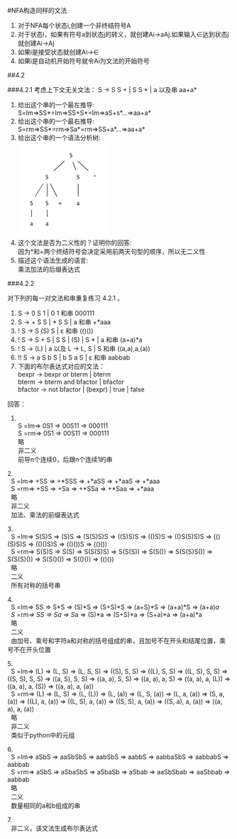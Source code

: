 #NFA构造同样的文法

1.	对于NFA每个状态i,创建一个非终结符号A
2.	对于状态i，如果有符号a到状态j的转义，就创建Ai->aAj.如果输入∈达到状态j就创建Ai->Aj
3.	如果i是接受状态就创建Ai->∈
4.	如果i是自动机开始符号就令Ai为文法的开始符号

##4.2

###4.2.1
考虑上下文无关文法：
	S -> S S + | S S * | a
	以及串 aa+a*

1.	给出这个串的一个最左推导:<br />
	S=lm=>SS*=lm=>SS+S*=lm=>aS+s*...=>aa+a*
2.	给出这个串的一个最右推导:<br />
	S=rm=>SS*=rm=>Sa*=rm=>SS+a*...=>aa+a*
3.	给出这个串的一个语法分析树:<br />
	![4.2.1(3)](1.gif)
4.	这个文法是否为二义性的？证明你的回答:<br />
	因为*和+两个终结符号会决定采用前两天句型的顺序，所以无二义性
5.	描述这个语法生成的语言:<br />
	乘法加法的后缀表达式
	
###4.2.2

对下列的每一对文法和串重复练习 4.2.1 。

1.	S -> 0 S 1 | 0 1 和串 000111
2.	S -> + S S | * S S | a 和串 +*aaa
3.	! S -> S (S) S | ε 和串 (()())
4.	! S -> S + S | S S | (S) | S * | a 和串 (a+a)*a
5.	! S -> (L) | a 以及 L -> L, S | S 和串 ((a,a),a,(a))
6.	!! S -> a S b S | b S a S | ε 和串 aabbab
7.	下面的布尔表达式对应的文法：<br />
	bexpr -> bexpr or bterm | bterm<br />
	bterm -> bterm and bfactor | bfactor<br />
	bfactor -> not bfactor | (bexpr) | true | false<br />

回答：	
1.	<br />
	S =lm=> 0S1 => 00S11 => 000111<br />
	S =rm=> 0S1 => 00S11 => 000111<br />
	略<br />
	非二义<br />
	前导n个连续0，后跟n个连续1的串<br />
	
2.<br />
	&nbsp;   S =lm=> +SS => +*SSS => +*aSS => +*aaS => +*aaa<br />
	&nbsp;   S =rm=> +SS => +Sa => +*SSa => +*Saa => +*aaa<br />
	&nbsp;   略<br />
	&nbsp;   非二义<br />
	&nbsp;   加法、乘法的前缀表达式<br />
	
3.<br />
	&nbsp;   S =lm=> S(S)S => (S)S => (S(S)S)S => ((S)S)S => (()S)S => (()S(S)S)S => (()(S)S)S => (()()S)S => (()())S => (()())<br />
	&nbsp;   S =rm=> S(S)S => S(S) => S(S(S)S) => S(S(S)) => S(S()) => S(S(S)S()) => S(S(S)()) => S(S()()) => S(()()) => (()())<br />
	&nbsp;   略<br />
	&nbsp;   二义<br />
	&nbsp;   所有对称的括号串<br />
	
4.<br />
	&nbsp;   S =lm=> SS => S*S => (S)*S => (S+S)*S => (a+S)*S => (a+a)*S => (a+a)*a<br />
	&nbsp;   S =rm=> SS => Sa => S*a => (S)*a => (S+S)*a => (S+a)*a => (a+a)*a<br />
	&nbsp;   略<br />
	&nbsp;   二义<br />
	&nbsp;   由加号、乘号和字符a和对称的括号组成的串，且加号不在开头和结尾位置，乘号不在开头位置<br />
	
5.<br />
	&nbsp;   S =lm=> (L) => (L, S) => (L, S, S) => ((S), S, S) => ((L), S, S) => ((L, S), S, S) => ((S, S), S, S) => ((a, S), S, S) => ((a, a), S, S) => ((a, a), a, S) => ((a, a), a, (L)) => ((a, a), a, (S)) => ((a, a), a, (a))<br />
	&nbsp;   S =rm=> (L) => (L, S) => (L, (L)) => (L, (a)) => (L, S, (a)) => (L, a, (a)) => (S, a, (a)) => ((L), a, (a)) => ((L, S), a, (a)) => ((S, S), a, (a)) => ((S, a), a, (a)) => ((a, a), a, (a))<br />
	&nbsp;   略<br />
	&nbsp;   非二义<br />
	&nbsp;   类似于python中的元组<br />
		
6.<br />
	&nbsp;   S =lm=> aSbS => aaSbSbS => aabSbS => aabbS => aabbaSbS => aabbabS => aabbab<br />
	&nbsp;   S =rm=> aSbS => aSbaSbS => aSbaSb => aSbab => aaSbSbab => aaSbbab => aabbab<br />
	&nbsp;   略<br />
	&nbsp;   二义<br />
	&nbsp;   数量相同的a和b组成的串<br />
	
7.<br />
	&nbsp;   非二义，该文法生成布尔表达式<br />